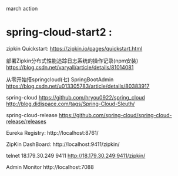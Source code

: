 march action

# spring-cloud-start2 :

zipkin Quickstart:
https://zipkin.io/pages/quickstart.html

部署Zipkin分布式性能追踪日志系统的操作记录(npm安装)
https://blog.csdn.net/varyall/article/details/81014081


从零开始搭springcloud(七) SpringBootAdmin
https://blog.csdn.net/u013305783/article/details/80383917

spring-cloud
https://github.com/hryou0922/spring_cloud
http://blog.didispace.com/tags/Spring-Cloud-Sleuth/

spring-cloud-release
https://github.com/spring-cloud/spring-cloud-release/releases

Eureka Registry:
http://localhost:8761/

ZipKin DashBoard:
http://localhost:9411/zipkin/

telnet 18.179.30.249 9411
http://18.179.30.249:9411/zipkin/

Admin Monitor
http://localhost:7088






